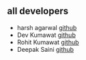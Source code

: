## all developers

- harsh agarwal [github](https://github.com/harsh-100/)
- Dev Kumawat [github](https://github.com/DevKumawat/)
- Rohit Kumawat [github](https://github.com/Developer0Rohit)
- Deepak Saini  [github](https://github.com/DeepakSaini2506)


